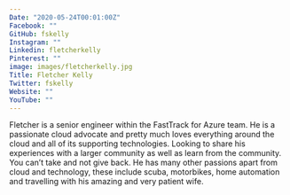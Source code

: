 ```yaml
---
Date: "2020-05-24T00:01:00Z"
Facebook: ""
GitHub: fskelly
Instagram: ""
Linkedin: fletcherkelly
Pinterest: ""
image: images/fletcherkelly.jpg
Title: Fletcher Kelly
Twitter: fskelly
Website: ""
YouTube: ""
---
```

Fletcher is a senior engineer within the FastTrack for Azure team. He is a passionate cloud advocate and pretty much loves everything around the cloud and all of its supporting technologies. Looking to share his experiences with a larger community as well as learn from the community. You can’t take and not give back. He has many other passions apart from cloud and technology, these include scuba, motorbikes, home automation and travelling with his amazing and very patient wife.